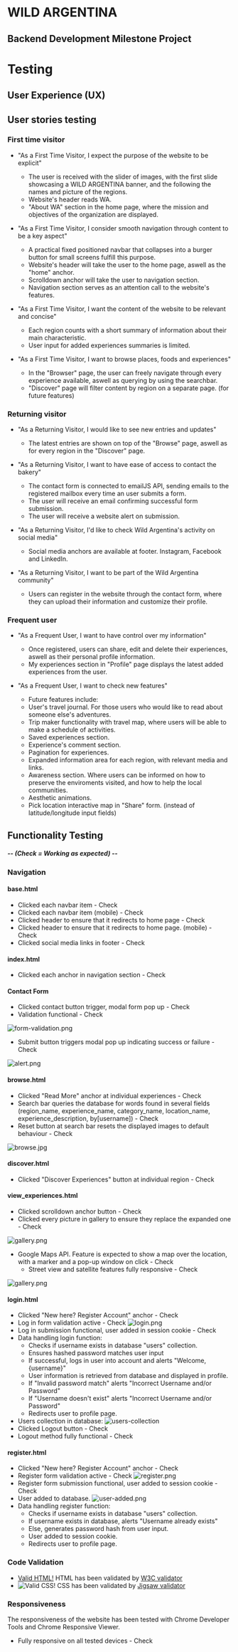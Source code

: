 <h1>WILD ARGENTINA</h1>
<h2>Backend Development Milestone Project</h2>

<h1>Testing</h1>


## User Experience (UX)

## User stories testing

### First time visitor

* "As a First Time Visitor, I expect the purpose of the website to be explicit"
   * The user is received with the slider of images, with the first slide showcasing a WILD ARGENTINA banner, and the following the names and picture of the regions.
   * Website's header reads WA.
   * "About WA" section in the home page, where the mission and objectives of the organization are displayed.

* "As a First Time Visitor, I consider smooth navigation through content to be a key aspect"
   * A practical fixed positioned navbar that collapses into a burger button for small screens fulfill this purpose.
   * Website's header will take the user to the home page, aswell as the "home" anchor. 
   * Scrolldown anchor will take the user to navigation section.
   * Navigation section serves as an attention call to the website's features.

* "As a First Time Visitor, I want the content of the website to be relevant and concise"
   * Each region counts with a short summary of information about their main characteristic.
   * User input for added experiences summaries is limited.

* "As a First Time Visitor, I want to browse  places, foods and experiences"
   * In the "Browser" page, the user can freely navigate through every experience available, aswell as querying by using the searchbar.
   * "Discover" page will filter content by region on a separate page. (for future features)

### Returning visitor

* "As a Returning Visitor, I would like to see new entries and updates"
   * The latest entries are shown on top of the "Browse" page, aswell as for every region in the "Discover" page.

* "As a Returning Visitor, I want to have ease of access to contact the bakery"
   * The contact form is connected to emailJS API, sending emails to the registered mailbox every time an user submits a form.
   * The user will receive an email confirming successful form submission.
   * The user will receive a website alert on submission.

* "As a Returning Visitor, I'd like to check Wild Argentina's activity on social media"
   * Social media anchors are available at footer. Instagram, Facebook and LinkedIn.

* "As a Returning Visitor, I want to be part of the Wild Argentina community"
   * Users can register in the website through the contact form, where they can upload their information and customize their profile.

### Frequent user

* "As a Frequent User, I want to have control over my information"
    * Once registered, users can share, edit and delete their experiences, aswell as their personal profile information.
    * My experiences section in "Profile" page displays the latest added experiences from the user.

* "As a Frequent User, I want to check new features"
   * Future features include: 
    * User's travel journal. For those users who would like to read about someone else's adventures.
    * Trip maker functionality with travel map, where users will be able to make a schedule of activities.
    * Saved experiences section.
    * Experience's comment section.
    * Pagination for experiences.
    * Expanded information area for each region, with relevant media and links.
    * Awareness section. Where users can be informed on how to preserve the enviroments visited, and how to help the local communities.
    * Aesthetic animations.
    * Pick location interactive map in "Share" form. (instead of latitude/longitude input fields)

## Functionality Testing
##### -- (Check = Working as expected) -- 

### Navigation

#### base.html

* Clicked each navbar item - Check
* Clicked each navbar item (mobile) - Check
* Clicked header to ensure that it redirects to home page - Check
* Clicked header to ensure that it redirects to home page. (mobile) - Check
* Clicked social media links in footer - Check

#### index.html

* Clicked each anchor in navigation section - Check

#### Contact Form

* Clicked contact button trigger, modal form pop up - Check
* Validation functional - Check

![form-validation.png](/static/images/doc-img/form-validation.png)

* Submit button triggers modal pop up indicating success or failure - Check


![alert.png](/static/images/doc-img/alert.png)

#### browse.html

* Clicked "Read More" anchor at individual experiences - Check
* Search bar queries the database for words found in several fields (region_name, experience_name, category_name, location_name, experience_description, by[username]) - Check
* Reset button at search bar resets the displayed images to default behaviour - Check

![browse.jpg](/static/images/doc-img/browse.jpg)

#### discover.html

* Clicked "Discover Experiences" button at individual region - Check

#### view_experiences.html

* Clicked scrolldown anchor button - Check
* Clicked every picture in gallery to ensure they replace the expanded one - Check

![gallery.png](/static/images/doc-img/gallery.png)

* Google Maps API. Feature is expected to show a map over the location, with a marker and a pop-up window on click - Check
    * Street view and satellite features fully responsive - Check

![gallery.png](/static/images/doc-img/map.png)

#### login.html

* Clicked "New here? Register Account" anchor - Check
* Log in form validation active - Check
![login.png](/static/images/doc-img/login.png)
* Log in submission functional, user added in session cookie - Check
* Data handling login function:
    * Checks if username exists in database "users" collection.
    * Ensures hashed password matches user input
    * If successful, logs in user into account and alerts "Welcome, {username}" 
    * User information is retrieved from database and displayed in profile.
    * If "Invalid password match" alerts "Incorrect Username and/or Password"
    * If "Username doesn't exist" alerts "Incorrect Username and/or Password"
    * Redirects user to profile page.
* Users collection in database:
![users-collection](/static/images/doc-img/users-collection.png)
* Clicked Logout button - Check
* Logout method fully functional - Check

#### register.html

* Clicked "New here? Register Account" anchor - Check
* Register form validation active - Check
![register.png](/static/images/doc-img/registered.png)
* Register form submission functional, user added to session cookie - Check
* User added to database.
![user-added.png](/static/images/doc-img/user-added.png) 
* Data handling register function:
    * Checks if username exists in database "users" collection.
    * If username exists in database, alerts "Username already exists"
    * Else, generates password hash from user input.
    * User added to session cookie.
    * Redirects user to profile page.

























### Code Validation

*  [Valid HTML!](/assets/images/valid-html.png) HTML has been validated by [W3C validator](https://validator.w3.org/)
*  ![Valid CSS!](/static/images/doc-img/valid-css.jpg) CSS has been validated by [Jigsaw validator](https://jigsaw.w3.org/css-validator/)

### Responsiveness
The responsiveness of the website has been tested with Chrome Developer Tools and Chrome Responsive Viewer.
* Fully responsive on all tested devices - Check
